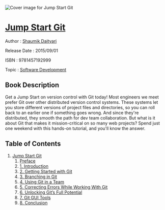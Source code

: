 ![Cover image for Jump Start Git](https://imgdetail.ebookreading.net/cover/cover/software_development/EB9781457192999.jpg)

[Jump Start Git](https://ebookreading.net/view/book/Jump+Start+Git-EB9781457192999_1.html "Jump Start Git")
====================================================================================================================

Author : [Shaumik Daityari](https://ebookreading.net/search/author/Shaumik+Daityari)

Release Date : 2015/09/01

ISBN : 9781457192999

Topic : [Software Development](https://ebookreading.net/search/category/software-development)

Book Description
-----------------

Get a Jump Start on version control with Git today!
Most engineers we meet prefer Git over other distributed version control systems.
These systems let you store different versions of project files and directories, so you can roll back to an earlier one if something goes wrong. And since they're distributed, they smooth the path for dev team collaboration.
But what is it about Git that makes it mission-critical on so many web projects?
Spend just one weekend with this hands-on tutorial, and you'll know the answer.
              
Table of Contents
-----------------

1. [Jump Start Git](https://ebookreading.net/view/book/Jump+Start+Git-EB9781457192999_4.html)
    1. [Preface](https://ebookreading.net/view/book/Jump+Start+Git-EB9781457192999_5.html)
    1. [1. Introduction](https://ebookreading.net/view/book/Jump+Start+Git-EB9781457192999_6.html)
    1. [2. Getting Started with Git](https://ebookreading.net/view/book/Jump+Start+Git-EB9781457192999_7.html)
    1. [3. Branching in Git](https://ebookreading.net/view/book/Jump+Start+Git-EB9781457192999_8.html)
    1. [4. Using Git in a Team](https://ebookreading.net/view/book/Jump+Start+Git-EB9781457192999_9.html)
    1. [5. Correcting Errors While Working With Git](https://ebookreading.net/view/book/Jump+Start+Git-EB9781457192999_10.html)
    1. [6. Unlocking Git’s Full Potential](https://ebookreading.net/view/book/Jump+Start+Git-EB9781457192999_11.html)
    1. [7. Git GUI Tools](https://ebookreading.net/view/book/Jump+Start+Git-EB9781457192999_12.html)
    1. [8. Conclusion](https://ebookreading.net/view/book/Jump+Start+Git-EB9781457192999_13.html)
